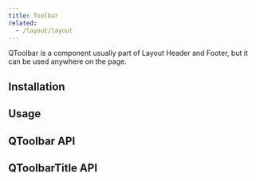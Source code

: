 ```yaml
---
title: Toolbar
related:
  - /layout/layout
---
```


QToolbar is a component usually part of Layout Header and Footer, but it can be used anywhere on the page.

## Installation
<doc-installation :components="['QToolbar', 'QToolbarTitle']" />

## Usage

<doc-example title="Basic" file="QToolbar/Basic" />

<doc-example title="With Avatar" file="QToolbar/Avatar" />

<doc-example title="Grouped vertically" file="QToolbar/GroupedVertically" />

<doc-example title="Grouped horizontally" file="QToolbar/GroupedHorizontally" />

<doc-example title="With Tabs" file="QToolbar/WithTabs" />

<doc-example title="With Button Dropdown" file="QToolbar/WithDropdown" />

<doc-example title="With Button Toggle" file="QToolbar/WithBtnToggle" />

## QToolbar API
<doc-api file="QToolbar" />

## QToolbarTitle API
<doc-api file="QToolbarTitle" />
